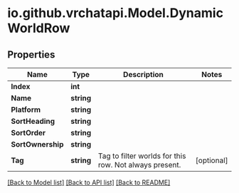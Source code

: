 
# io.github.vrchatapi.Model.DynamicWorldRow

## Properties

Name | Type | Description | Notes
------------ | ------------- | ------------- | -------------
**Index** | **int** |  | 
**Name** | **string** |  | 
**Platform** | **string** |  | 
**SortHeading** | **string** |  | 
**SortOrder** | **string** |  | 
**SortOwnership** | **string** |  | 
**Tag** | **string** | Tag to filter worlds for this row. Not always present. | [optional] 

[[Back to Model list]](../README.md#documentation-for-models)
[[Back to API list]](../README.md#documentation-for-api-endpoints)
[[Back to README]](../README.md)

